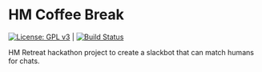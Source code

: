# HM Coffee Break

[![License: GPL v3](https://img.shields.io/badge/License-GPL%20v3-blue.svg)](https://www.gnu.org/licenses/gpl-3.0) | [![Build Status](https://travis-ci.org/humanmade/hm-coffee-break.svg?branch=master)](https://travis-ci.org/humanmade/hm-coffee-break)  

HM Retreat hackathon project to create a slackbot that can match humans for chats.
